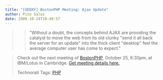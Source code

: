 ```yaml
---
title: "[GEEKY] BostonPHP Meeting: Ajax Update"
author: Pito Salas
date: 2006-10-24T18:49:57
---
```



>

>> "Without a doubt, the concepts behind AJAX are providing the catalyst to
move the web from its old clunky "send it all back the server for an update"
into the thick client "desktop" feel the average computer user has come to
expect."

>
> Check out the next meeting of [BostonPHP](<http://www.bostonphp.org/>),
> October 25, 6:30pm, at IBM/Lotus in Cambridge. [Get meeting details
> here.](<http://www.bostonphp.org/component/option,com_gigcal/task,details/gigcal_gigs_id,21/>)
>
> Technorati Tags: [PHP](<http://www.technorati.com/tag/PHP>)


